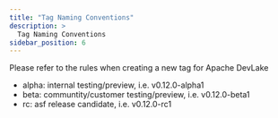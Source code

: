 ```yaml
---
title: "Tag Naming Conventions"
description: >
  Tag Naming Conventions
sidebar_position: 6
---
```


Please refer to the rules when creating a new tag for Apache DevLake
- alpha: internal testing/preview, i.e. v0.12.0-alpha1
- beta: communtity/customer testing/preview, i.e. v0.12.0-beta1
- rc: asf release candidate, i.e. v0.12.0-rc1


